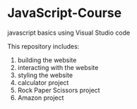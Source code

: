 # JavaScript-Course
javascript basics using Visual Studio code

This repository includes:
1. building the website
2. interacting with the website
3. styling the website
4. calculator project
5. Rock Paper Scissors project
6. Amazon project
